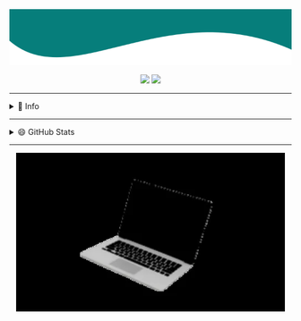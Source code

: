 <img src="./img/banner.png" width="100%" height="100px" />

<p align="center">
  <img src="https://cdn.icon-icons.com/icons2/2108/PNG/512/javascript_icon_130900.png" width="50">
  <img src="https://cdn.icon-icons.com/icons2/112/PNG/512/python_18894.png" width="50">
</p>

---------------
<details>
  <summary>🤔 Info</summary>

------
<img src="https://komarev.com/ghpvc/?username=luisfosg&label=Profile%20views&color=0e75b6&style=flat" alt="luisfosg" />

- 🌱 I’m currently learning **ReactJS, Javascript and Python**

</details>

---------------

<details>
  <summary>😄 GitHub Stats</summary>

![Top Langs](https://github-readme-stats.vercel.app/api/top-langs/?username=LuisFOsG&langs_count=6&layout=compact&bg_color=547B7D&title_color=E0E6E6&text_color=AFF3F3)
![LuisFOsG's github stats](https://github-readme-stats.vercel.app/api?username=LuisFOsG&show_icons=true&theme=dark&count_private=true&show_owner=true&hide=stars&include_all_commits=true)

<p align="center">

<img src="https://github-readme-streak-stats.herokuapp.com/?user=luisfosg&" alt="luisfosg" />

</p>

</details>

---------------
<p align="center">

<img src="./img/dino.gif" />

</p>

<!--
Mas cosas :v

**LuisFOsG/LuisFOsG** is a ✨ _special_ ✨ repository because its `README.md` (this file) appears on your GitHub profile.

Here are some ideas to get you started:

- 🔭 I’m currently working on ...
- 🌱 I’m currently learning ...
- 👯 I’m looking to collaborate on ...
- 🤔 I’m looking for help with ...
- 💬 Ask me about ...
- 📫 How to reach me: ...
- 😄 Pronouns: ...
- ⚡ Fun fact: ...

-->